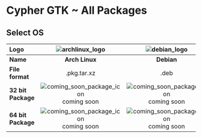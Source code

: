 [#]: # (GPL3 logos)
[GPL3_big_text]: https://www.gnu.org/graphics/gplv3-with-text-136x68.png
[GPL3_little_text]: https://www.gnu.org/graphics/gplv3-with-text-84x42.png
[GPL3_big]: https://www.gnu.org/graphics/gplv3-127x51.png
[GPL3_little]: https://www.gnu.org/graphics/gplv3-88x31.png

[#]: # (Application logos)
[application_logo]: https://raw.githubusercontent.com/TonyWhite/Cypher-GTK/master/media/cypher-gtk.svg?sanitize=true
[application_logo_plain]: https://raw.githubusercontent.com/TonyWhite/Cypher-GTK/master/media/cypher-gtk-plain.svg?sanitize=true
[application_logo_outline]: https://raw.githubusercontent.com/TonyWhite/Cypher-GTK/master/media/cypher-gtk-outline.svg?sanitize=true

[#]: # (OS logos)
[linux_logo]: https://icongr.am/devicon/linux-original.svg?size=96
[archlinux_logo]: https://icongr.am/material/arch.svg?size=96&color=0090ff
[debian_logo]: https://icongr.am/devicon/debian-original.svg?size=96
[redhat_logo]: https://icongr.am/devicon/redhat-original.svg?size=96
[windows_logo]: https://icongr.am/devicon/windows8-original.svg?size=96
[macOS_logo]: https://icongr.am/devicon/apple-original.svg?size=96

[#]: # (Status package)
[verified_package_icon]: https://icongr.am/octicons/verified.svg?size=24&color=00AA00
[beta_package_icon]: https://icongr.am/octicons/unverified.svg?size=24&color=FFAA00
[coming_soon_package_icon]: https://icongr.am/octicons/clock.svg?size=24&color=00AAFF
[no_package_icon]: https://icongr.am/octicons/circle-slash.svg?size=24&color=AA0000

# Cypher GTK ~ All Packages

## Select OS

|**Logo**|![archlinux_logo]|![debian_logo]|![redhat_logo]|![windows_logo]|![macOS_logo]|
|:-|:-:|:-:|:-:|:-:|:-:|
|**Name**|**Arch Linux**|**Debian**|**RedHat**|**Windows**|**macOS**|
|**File format**|.pkg.tar.xz|.deb|.rpm|.exe|.dmg|
|**32 bit Package**|![coming_soon_package_icon]<br>coming soon|![coming_soon_package_icon]<br>coming soon|![coming_soon_package_icon]<br>coming soon|![no_package_icon]<br>not available|![no_package_icon]<br>not available|
|**64 bit Package**|![coming_soon_package_icon]<br>coming soon|![coming_soon_package_icon]<br>coming soon|![coming_soon_package_icon]<br>coming soon|![no_package_icon]<br>not available|![no_package_icon]<br>not available|
